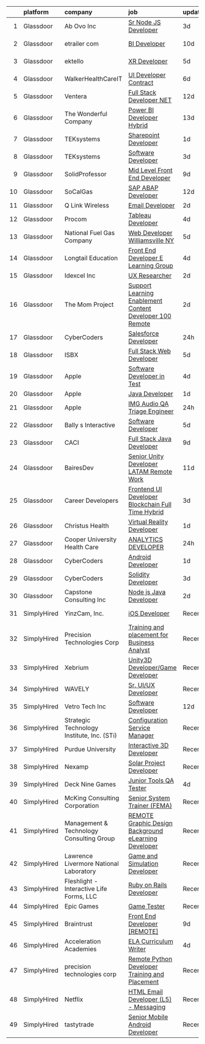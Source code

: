 

|    | platform    | company                                    | job                                                                                                                                                                                                                                                                                                                                                                                                                                                                                                                                                                                                                                                                                                                                                                                                                                                                                                                                                                                                                                                                                                                                                                                                                                                                                                                                                                                                                                    | update_time   | location                   |
|---:|:------------|:-------------------------------------------|:---------------------------------------------------------------------------------------------------------------------------------------------------------------------------------------------------------------------------------------------------------------------------------------------------------------------------------------------------------------------------------------------------------------------------------------------------------------------------------------------------------------------------------------------------------------------------------------------------------------------------------------------------------------------------------------------------------------------------------------------------------------------------------------------------------------------------------------------------------------------------------------------------------------------------------------------------------------------------------------------------------------------------------------------------------------------------------------------------------------------------------------------------------------------------------------------------------------------------------------------------------------------------------------------------------------------------------------------------------------------------------------------------------------------------------------|:--------------|:---------------------------|
|  1 | Glassdoor   | Ab Ovo  Inc                                | [Sr  Node JS Developer](https://www.glassdoor.com/partner/jobListing.htm?pos=103&ao=1110586&s=58&guid=000001839cab260c9acfc70e2561f589&src=GD_JOB_AD&t=SR&vt=w&ea=1&cs=1_d27f36a8&cb=1664780806042&jobListingId=1008171598517&cpc=20E46BB5786CE82A&jrtk=3-0-1geeam9hfj4gu801-1geeam9hvi6jt800-31cce65e2b47c1a4--6NYlbfkN0BkfxsEMKBj2R_BE0AMrBVfDvNZIwb4gEsW6xbZriOKfCaggaEI7S36N1_nn_lFLrgO_6tWeYfQfC4BZkPyZ3ocTPcKNMfQmGdxnqihe8Th4wWwgFSpzGSlL3NLIa-VCuR79I4VmqKzKseJCiO-2m2JmW4I4RS5TAqqbkd379b96Cdpa0nZsaIo9yXlMYqaeqTkGkYNEOhWKN0KMR0rPCPlY0JwZsb2gcPENRRK9EEb7RGJXZiOCG7ylCgW4tZXIFOnPoTY9SXK38iA4RflB0HfEwRZeZz3kLOJiHi1M4a4nQXaiUMbIY9O3H9Pn5jjLMLMMUbO2B91mp4NXKD1lCvDW7DSQ_KySTFsMSOC9horKhw5Tpswq7FRyQWgoZzr3K3eaMCwGJqBVryXxxlKNt7u5ZntW42btCQYqTZiCSQ6ymuQtzoSMiNvrZ7F890XiEoLtVjXBwyqGGkAAhE0clBaHcwUPnBiiU_6y4LiEpVt0VW6hgOoin6yad0it81W1Jb3ZLR85r6HOg%3D%3D)                                                                                                                                                                                                                                                                                                                                                                                                                                                                                                                                                           | 3d            | Remote                     |
|  2 | Glassdoor   | etrailer com                               | [BI Developer](https://www.glassdoor.com/partner/jobListing.htm?pos=107&ao=1110586&s=58&guid=000001839cab260c9acfc70e2561f589&src=GD_JOB_AD&t=SR&vt=w&ea=1&cs=1_6bf52db2&cb=1664780806042&jobListingId=1008156574272&cpc=C19BE7EA145E205E&jrtk=3-0-1geeam9hfj4gu801-1geeam9hvi6jt800-b0e3e53110c0a34f--6NYlbfkN0CtQAOSgC9BQVmFSNQhyhwboTtIj9ZB-zg1SNqkXATsWaWQzyTMvvzDV_El2nHh0JwFtkVU721WjYbC3LCLXq5huZ_mVuKbbET6LwsTFetjj8GoNshxc1Z8Xfb1NLP9hLE7uUYlivm1OpDsVnWl0amC8f9E2dW0W8zWxtBfJNpLzzQZQzegO6EuHZSrx2oWtfVUTp059GV4BIWilU3ByXSDuz5u9qfAl0ac45aZUau5S1nPpq0EqCGey0JWXuTplHYkDbGbMLWJiIrbjticR473lWua4X-PFE-tlm3pUGSqPr3cbukdRdMzMXxp9ByENde0S6Ib5lx4Lzu37W4xEJmEcV5ylzQzbJtHV3C4mei-JZcQ6NAVGYtnrhpNoDYS3zcSEpmNb5cObn2lTKxioI39UIJ9y4YuU_sgLcXmX9K0RLkn3LirdtGozkELVO2gCfnykMffVFb_xv0gJ0DxlOsiwPtdpQ3aN3cNdnLLD6jkE_ASqhv3xNXd06vTRmi7sRk%3D)                                                                                                                                                                                                                                                                                                                                                                                                                                                                                                                                                                                  | 10d           | Wentzville, MO             |
|  3 | Glassdoor   | ektello                                    | [XR Developer](https://www.glassdoor.com/partner/jobListing.htm?pos=122&ao=1110586&s=58&guid=000001839cab260c9acfc70e2561f589&src=GD_JOB_AD&t=SR&vt=w&ea=1&cs=1_37452bb8&cb=1664780806045&jobListingId=1008165877095&cpc=F583A5AE0DDDFE3A&jrtk=3-0-1geeam9hfj4gu801-1geeam9hvi6jt800-9252e1383beff854--6NYlbfkN0CLjQmfy67UqlWxJvyH5uxFrQGBFL1cdeZdgq-fUlKTlikjnfIyJ3g14UIocJ4LupEUSH_i4Km79u8aPns5QGudzPpZihbyWjHT3MlPDQZx-NZRJ-kKyR8XI7O7980XhdMgDOg9XJsbhTU-TeVE4XKYiyHUODj3BRcNUGsJGACEaIaVv3AGx_D4LVO6oyW-jC-noUM5ZP9Bk77J2u-Prxu2YKDDuYHdVMLfB61odYYdIqd3k0hdTcycg9WXmn5v396wXMeqiLlUXuRkB5quYHjRE0zBwPwnRh4jtJQ-sz0zTpLvf1Na8gSYzbAE4Qv-Q5JYS4YPQ2YIcyRuvZTZ2PKXplvWE4S3NPcWy3V28ixewncynRBV-5d7nXw4ldZuLZxe-l0xJJ5vfmI9UrLmAnu0-CqXLp86f-qw_Bro_E_t1-lWao-4LLEgPuaIZAO6QPb2A-QVWjvOat5F6JXxuyOE0rSFsGfaKaaOEXAUzSrnrTXYoiCx9wM1B80UR3XZtkdiRyWzJf_feOpXN6gTEjicScYgXEFgcc9sNh5XeW6pjwNd13RhIQO-c75jd7UCZOvDi1606JgZsM3OR3uH0wmvXhe5kFSrHPn5rTxL2DQzkyboEKN_adRcg4pFF2sqVd2OLPyWgJv6YqQNRvkNF6Bw)                                                                                                                                                                                                                                                                                                                                                                                                                                | 5d            | New York, NY               |
|  4 | Glassdoor   | WalkerHealthCareIT                         | [UI Developer   Contract](https://www.glassdoor.com/partner/jobListing.htm?pos=130&ao=1110586&s=58&guid=000001839cab260c9acfc70e2561f589&src=GD_JOB_AD&t=SR&vt=w&ea=1&cs=1_178e1395&cb=1664780806045&jobListingId=1008162877969&cpc=AC285F3A3ECA6BB0&jrtk=3-0-1geeam9hfj4gu801-1geeam9hvi6jt800-129293d87b107650--6NYlbfkN0DgXLuV-S6C0NooCHYZz1szndftZ5R6dKT14daUa0u_TVe6TbsGx00NuAOoMhMYx9YrWsXqFXuEnDb1frBn4-ecu0sifT07VhATfrkmFWQH__MPEIvMOytrcXaGBtt1zOAS82pJ82r-0LDr9-rpDibfymHYKe0UtKrsSzIITHSaX-XnD3PAdvuFVN91NGAW4LGy7hlHC1-XSejWaVtFyIzqhblI-k_HEB9ETjtgLpvKTyND3AEs0vHV0DF4ze4FyfRTfI120svdm0IRSswC3hG-zWKx2qkCc2dooCKFyOFAsZWs7LPW9M_tlW6DXt68y_qyPm9tpkdhKFutJpbQrf_5vi8wnkpX37DV2m5Mv5OyNQo_qcN2Qumvs1TWSjeWY1q8o7GiI9OHrSs4Wi0OFeHJ7zmL7ZdENTYw61k7_HgmOyt0Rm2m1pDiRIuPLioYyHmrxpfX6Rsxww7b_f_LsMnud1B2qSzK35ZDERraqDWdzPsY5OBZCIyKbUi102z7INYo46CAfZAt85DeQNbwtq2m4pM9lXM6gdVFGv-R6ev-wWkjJDm81l9A)                                                                                                                                                                                                                                                                                                                                                                                                                                                                                                                     | 6d            | Chattanooga, TN            |
|  5 | Glassdoor   | Ventera                                    | [Full Stack Developer    NET](https://www.glassdoor.com/partner/jobListing.htm?pos=114&ao=1110586&s=58&guid=000001839cab260c9acfc70e2561f589&src=GD_JOB_AD&t=SR&vt=w&ea=1&cs=1_e32aa128&cb=1664780806044&jobListingId=1008150834960&cpc=723ADC3DFE402989&jrtk=3-0-1geeam9hfj4gu801-1geeam9hvi6jt800-804f295cd2a1bbb5--6NYlbfkN0AS3oPsAAmCngCu4U51_2RxXyfS7TdWOFtWPOafNW52I-BHaFGjpaHg1iGt24BkrNYBQIbmM6d0KHo1WYXA7xM8lNA-yRg9gzjrAa6t_oixspFfVy6Mp7ynqJXoK35SQp6tXUISaBmXQMGQNQwgSZpTCOh9DR7_QD9dPXHCQWVod6BZOOOSEHuJ262jcVuTNaQg-gpJWFLwLXHzjgwZ0sqy32Hh1W14I0H34RMSw4vewn3D61PU-Zok0eTUX_NDOdJtUIdYpsuOSEPF38r5WbQRbdxeylzREUymVVk2ju_3XQSIBN85SCQE4hGxmJMg0EiMp-495J3UddNw6e__6lor7Oeqtjm_WNiAIH4V-_HlIlleWgoQmrp4AHDvk8CLTbthRUal1PMScj00o1t9ymyTzivwcCk2EcRtkbXJ4SV_wFs-3JyOt0IFB64Z_W_KNk5YLUJjMNx-0bAKI8Z_-rjncKO9sw9dVja3U6Oz9sSl_uzkrQ7kabC15_1__aL8_WCN-Cw2i6wRLQ%3D%3D)                                                                                                                                                                                                                                                                                                                                                                                                                                                                                                                                                     | 12d           | Remote                     |
|  6 | Glassdoor   | The Wonderful Company                      | [Power BI Developer  Hybrid ](https://www.glassdoor.com/partner/jobListing.htm?pos=104&ao=1110586&s=58&guid=000001839cab260c9acfc70e2561f589&src=GD_JOB_AD&t=SR&vt=w&ea=1&cs=1_78797368&cb=1664780806042&jobListingId=1008150029302&cpc=A1F772DE77098288&jrtk=3-0-1geeam9hfj4gu801-1geeam9hvi6jt800-87b008a42f7c0187--6NYlbfkN0DTg6mOfkBN05F_9Tm_8gb8rDNP-rcmqrBtXBO3tnbSVl5tKey5DSuF0d4TuD9n6X5RRbya6ZkHgt-tlLfVFuiwTLww2oEHtOvf7O_QJpy0F797evsuGuQTbN7FzbdOvf2DsyDudG49CaV_ubnxr4GMnmCiebyCSvuA3SN-Kbf4sMAMtOLNaYGc6_JwZPVOUc3_5hkjAIje7qNDkfawXu_rEKKaMsclw5m8_YqYK2jO9AeDgA_MJVuxMBtihqj0ccCGOB9gyp9fHERjn9q58eTpw2IHF1FN2d_Vs8j8R4gr3ZraEWgx_oUZ2EOCwooAEj47xavbBEGYtfuPeukT2M9iyNjBH3W2mEr9j3y2lfDIaMwHJ6g8oIc0xMjBOWMhG_TMcLeC2NvH3pBW6CCBVVtLyzO2ck-i57RtOL6Zqj2Il2Yf_0EmBDhXxRxCFBsCZ3I2M3D9nv4qP-H19CiRzsOTlhYHIUDKgjxnepECoM5gd1PHp0OWgBMFR8zMK4fEPZZl9dDKGuWo5n2I7eEeKIxx14M6dLrdo6FkOpviRbejJQwYO2KeoCB4fh93ylCGCLDHuklbrlTh4zop87A3jjt57mdHTC9GBhfx_oKRTjRYdX3lFEWARUev)                                                                                                                                                                                                                                                                                                                                                                                                                                                 | 13d           | Los Angeles, CA            |
|  7 | Glassdoor   | TEKsystems                                 | [Sharepoint Developer](https://www.glassdoor.com/partner/jobListing.htm?pos=127&ao=1110586&s=58&guid=000001839cab260c9acfc70e2561f589&src=GD_JOB_AD&t=SR&vt=w&cs=1_1658757f&cb=1664780806045&jobListingId=1008176510381&cpc=C4A69CCDBB3B9599&jrtk=3-0-1geeam9hfj4gu801-1geeam9hvi6jt800-d607bd6e9de08133--6NYlbfkN0AuKz8EBO1xHDEL7V2YF9xF3dC_I9B9i-Zw2Jh8clPMK3KTieKealHQMRxLfyLBLKKXr0Yh3t84Vg8PQb_8wlpobRFi5jD6890K2mfSkvAXI2MdAzrCWuX6kUPc00R7EirBuFS98ER1nQvuaPDsGoG8HTBiv3GU8WhVooxtTCsrueKDJOOMbCD-SjS-TBq8d_VZ6nzz9dNUgfTL9TGIYkAwOrgM9iQq-2LJkZNEVCozuyYICLmcj_jxpxV7RhOOo8wDk77WBGpwEMmPraUmbWTgwy9VTMua7lx0pR878WNFM9su4WVWBDiNnebFWMQUl93TQr2eetyf2Kid3laEM6wDOcDFETK_AiQA0FEx_QbYZBGPRFZRUaxQX3shu4WXBGwzOhnPJteVToKPiSm8By3glika7hy57Q3Fx2vqaRuufm_uZqRpXVeUf_haPDSgzUqBm5KpKl0iqXoK1X4ukN_kgWN7XLNRf1OH1aR4KPzT1-ii0fM6uiEZbsuRXLdyr_C5MRsiVLUxizjXTpcFKCFtnPbirTJ1qODwdLFY8jbQrL7lYwrNrm1J6jjiFM6gJatQsIgVs6CALmTWC4PePTXQCZGRb6XSaLdYCgrQV0RjX_M0Pwhe3Vk5k9r4f8LrzMXSCOx3jniGm52OY0MWIgadgMK8q2Rk6fP1gP_evUTFR4GnrYPkSt3urFGwWjVrmsUcTbTGiOdA_9nc2Mf_TzJ4er3K0LRnw89Y5wGidGmrXi5QO6ZNO0ToQjXGo2ooZoi6lSrqpuusEk_N0yMcpNvGJ2nfQ_LAW3LeOg5LjquWa4SVs5sYnBx9sRzePX1jg1WaKBEUYA-8xnhBdip5Czqitpbz7Dedqlc2-3hszt1810YC8hDgz_FXAzbY8KXitH-Y6RgMG5BJa715zEO_P3EbKYZviFNcJUrY-fC6TVThEg%3D%3D)                                                                                                                                 | 1d            | Huntsville, AL             |
|  8 | Glassdoor   | TEKsystems                                 | [Software Developer](https://www.glassdoor.com/partner/jobListing.htm?pos=123&ao=1110586&s=58&guid=000001839cab260c9acfc70e2561f589&src=GD_JOB_AD&t=SR&vt=w&cs=1_93374fb1&cb=1664780806044&jobListingId=1008172766067&cpc=0FE1F5EA2BC84A01&jrtk=3-0-1geeam9hfj4gu801-1geeam9hvi6jt800-94bec4eecb781c99--6NYlbfkN0AuKz8EBO1xHDEL7V2YF9xF3dC_I9B9i-Zw2Jh8clPMK3KTieKealHQySFBD4L6FvMt4hGeVJ7Y68dsSN8ekorvsLH_4e3a9KS1QN002yOg60Z8lw7zudojXeUpYcQD7ZROCldXJ-e7SQIYYuRS-O9Zq9yYCHdxUCe9HHzA_trZGa7Qnn6mg1myjq0K9dh0W8ix1whI2FgEb9-zm_z4jRsq7aX9AKCnQlY-XA8BTukRp6rRTJluVpHOfjUFpgSx-lbeAirQLEHrOJIzCP_Ccg6Du8PXyZcEDKBiKJuCSTyHXpA-V6YzMqha00eGaU1lTbtiVXdPO5V_vg3JjmnHRQyUL7MvdslmmD7Wjq6nhjTe3_j3eeTVbh_yepA11o1pS7iYo7UOJ9ItZG4QVBubom16gDgT1mxgrrOuvH325zdTsFYBQ9Sc6f_tEiqzRK5lAFrrqTS3tlVGafeJDqmwUIy5lNNXqJLWDwC9VdO8iEQOkl-tWlowaPdTO0KiAFuUbUmmiBQzATld9_mb5o2PRsTN09M5IKlePYEyGye_5UcP1iZK8eX0u7qmzKBZIXRrOiItcXyPG96SbAueJEAigErsKc5ZPiwS0PCu76UBMkrvCl05R027VYHdSkWfM1tCpjsNL340PonmF3DD37W4EdGAOEaD5EBrY4-3c1Kstk0mkIWlrpCVYspicvr1P_1qulFD3P5CyN9EXi-bprJ70HD06DBWOc7Gm4gwIFC0a-plw3LTHoEY-scdLHPwTacsj8VRtA9e1F0zWrO8Unf9_JfC9OZVbW-igWVVfmVG2HgdX5Ms7OtwFvDHvqy17kQPeKrpkBUaTrx_fmUEhxC9aJdCQmiaOesPz77lNjxAWkFmMCYfg0VgY8jiDl5oPwj41cZNnbk8il7lpxc5b_BRUdeTspQrBgNWoMo9hq8a8AptG6YlzNKTp6UI)                                                                                                                               | 3d            | Seattle, WA                |
|  9 | Glassdoor   | SolidProfessor                             | [Mid Level Front End Developer](https://www.glassdoor.com/partner/jobListing.htm?pos=108&ao=1110586&s=58&guid=000001839cab260c9acfc70e2561f589&src=GD_JOB_AD&t=SR&vt=w&cs=1_c1e4870a&cb=1664780806042&jobListingId=1008158599222&cpc=334ABAF5D42DC775&jrtk=3-0-1geeam9hfj4gu801-1geeam9hvi6jt800-fd391b1c6a48007b--6NYlbfkN0A89DqYVJlt2nPzsQujMzTQOv0byM_oFSLru96Xp_Pv4055GiWc8mWwtJjAryAq5Ow6dJwwhw06avItVSm5OFrJVvVuffFvSk1IjNmylnt-EzC2_sKXElFfKjiEfa3-XfN9nNU1HHqbSlALyq-hKTXj79EQ1ttCOQnwz5lo3Z-8lB91E1pUCU95iFnPcr_bIVUtOti_i5PgVnVw3EOrstNk6YlTTyLctVvhOB9Yl7Z2SuMErVkljXtmZdn-Ay-m6TIZMjy722NCLfOjN31eUxXtKq9HbS9EE7f1I4v31UU8u22O6ppnqHxpZk3QTmx8P0bn_Kv6K7XBAhRrAjjoBzgo0kvOI1-eANfX9mzGuq9p_0jzpHxRTixCKAS0-20aJbA0h-ToCOrHaIHNVgVuCne6iE150h09J_vGGX3-BV6vx_Sqsme1kLvbSzptcImGR9FLrkc0cmsJM6-HgMTdao7sFNp-gMaTj9Xj4H4wFNcG8BICfvt2l76c6-6x4TVumCLWfF0fGhEGJ0xO5FwXwm4-ZZEs7140u3E7d1eA13sZQUd8G_lnlyBvM7xNrQD7-szlFflDd4XxWI0oSY6Fk4C1nWTh8CiUg4tBPwU9qiYCnXanzDQ9-Q_i30Xw2s5qT8hhGYuCXsKM3jgPoq473sbzS8L4IlAjyku8DXGD5JOIeqBUHAFvOejJZ4w4VCqyQotWCaSfCUBm6igbasvobRRpquLkpYorEx2G5ER3bTg9tw%3D%3D)                                                                                                                                                                                                                                                                                                                        | 9d            | San Diego, CA              |
| 10 | Glassdoor   | SoCalGas                                   | [SAP ABAP Developer](https://www.glassdoor.com/partner/jobListing.htm?pos=106&ao=1110586&s=58&guid=000001839cab260c9acfc70e2561f589&src=GD_JOB_AD&t=SR&vt=w&cs=1_86db5afd&cb=1664780806042&jobListingId=1008151978516&cpc=155EB9D5185558AF&jrtk=3-0-1geeam9hfj4gu801-1geeam9hvi6jt800-c3b4847916068359--6NYlbfkN0AkrHGt-KH9NLJWrZDpHMbMxGLC98GtWQdb1-pOhsz1tP8PqLGUrTNneVaje-NIqL8VkAmWZTjggT1AAH7qzGVmIz9DXrm02fel6kKZLgqW8Owixklp1PoxlLy888lz-D8VrB3csjDwomH1-rphxcyaqGiXFRPlFwJ_F56iIhMBZa0knsAQJGMmXAdndQVpI1ZRKMH1NshZAwP5o0f8cIFkiNty8Az8dxZJevRwpVkwEfMvvYnlTcrRMZVQD9pyiLSvhDw69_4fKh7XCrWC8oT9xSNtrsr-CcjKq74yPV7hA-Nm2o0s5MWmEE-QPLr3jUX-yo_CxEKHUbmp--iq1_8eVx26mABcS94c4HzOzb9eK-6-jEyKQ8_XRJ7e7tguW3Ti8ozNPj6jSyXiVQ-cYHbIKehEO3h0STmk9A4ONp5iqou-RvGGMKEr6_mQLz_-FDbNYL78lktU_AYDNaqxrMHGO-ysUWV6elwwkUCDv9KanXaFcUymho3dRyrizyc9qQvAnrHB11Bv2LOzmdzdjInZl9bfnf8RCEHQ8NvnmoRjdZmR8KiqLlxJzQtI7vQBVN9Q7kcPAlrwfQRtl1vyS8Fm)                                                                                                                                                                                                                                                                                                                                                                                                                                                                                               | 12d           | Anaheim, CA                |
| 11 | Glassdoor   | Q Link Wireless                            | [Email Developer](https://www.glassdoor.com/partner/jobListing.htm?pos=102&ao=1110586&s=58&guid=000001839cab260c9acfc70e2561f589&src=GD_JOB_AD&t=SR&vt=w&ea=1&cs=1_8fe69b56&cb=1664780806041&jobListingId=1008174945371&cpc=83630893E902B957&jrtk=3-0-1geeam9hfj4gu801-1geeam9hvi6jt800-fc4e2b2a69d63685--6NYlbfkN0C1n-7uwLBmXreK9Hz04i1NaXR3ByHk8AHoFYtQOHcucrNm1Gc1gaw0VIOB8ZeBV6kPv-uAsBnWRhGWUoVti0UYBx3nUUKY4yV4xGI2uZ1UXHK4wAwDI7xLwm-9pLx8rlXgnrE3kU2T7ykZFw3aLtan0buZV6YfFUXeRtw62VYRHJ47TptdOmZLnah00MU3YyXfLZa-fjddCqHs9yz5OKK43kUPIRQFXZ2rtrDOg94k3COcqlnySjaELxD_CnBTk-tk1NnoWZRFCcHAJK-8vmHG9W9k24tRUq1a148Gq9ARq1YQQrVAOdmRfMDdunwxoj6uK9ySuq7VblmSzoWx8q_ZSpgaa1I4ny8KqLfsWYZHqtf2KDQytuofRAGPqqdpnMcPtiSXuDDqmY9vk9zu8fBXdtkXzk5jFm8JaeH93oK7Rx1-3r1gXtkqwzv0aozG8_PdSMrEjyY6tAv3Kj88R5t6M1TtwNpsdDtghEQV4OxcddnV_LDK-Fg_RvN7tkn2qg3-yd-plXwPNw%3D%3D)                                                                                                                                                                                                                                                                                                                                                                                                                                                                                                                                                                 | 2d            | Dania, FL                  |
| 12 | Glassdoor   | Procom                                     | [Tableau Developer](https://www.glassdoor.com/partner/jobListing.htm?pos=129&ao=1110586&s=58&guid=000001839cab260c9acfc70e2561f589&src=GD_JOB_AD&t=SR&vt=w&ea=1&cs=1_0a4727d7&cb=1664780806045&jobListingId=1008168652509&cpc=AC285F3A3ECA6BB0&jrtk=3-0-1geeam9hfj4gu801-1geeam9hvi6jt800-c21c4ae43d39bda5--6NYlbfkN0BreR47D9bMWJ28XlwS8rs2_GIFY3-vSdy_Xwl-swcV-mu1ZFQXgVSpWtMe3rAMydT2daRukFS3-vAExUM6HIbLPCyP1WN3WQlRTZ5AKopXUIPHthjZ5UZb82V7226kClmLTyb_pif6a29173i14U8i4bSTqbTAjkhOj2Oek8BgyJ8PhZk5NVKRoel9dXxn6xXhTBCwiW2YISjJ6FuqN7Z7Vo7Ji1CCL-caN1F3AWu_u1nwEvwQuOHePX7b3CMJv7cDBz8yX-fTqTveqQ8xZTM7QE-RVP427TX4gOg8U5_OUpoHd6EvYKj6MdsGjNwqA1A4WaVjkQZlyLkntYofSn4fRgU_ahCw3ID6By_WP3c2WaVDGDRCz_1-V8QFzygpRbQXuoR0_OlyIaKfQZcjtlhsim0Ec2WdHMj0OzbwqhMd--aTjGT5qc-iTIibiG9YBSQU5KBjjxjTyJbZnO2NZQ172Fl_dd6QfkaAnttwGt65Bcct7D1zn2ZDUaqwmJXOtJA9VthGsMmDRPBEnffY0Q-quoDxmquUMf84Es4YjzGxVIsR10aDwGeUrc9G-QGJjtJgg0-erWCiUVPCdDCE1LGc)                                                                                                                                                                                                                                                                                                                                                                                                                                                                                           | 4d            | Irving, TX                 |
| 13 | Glassdoor   | National Fuel Gas Company                  | [Web Developer   Williamsville  NY](https://www.glassdoor.com/partner/jobListing.htm?pos=111&ao=1110586&s=58&guid=000001839cab260c9acfc70e2561f589&src=GD_JOB_AD&t=SR&vt=w&ea=1&cs=1_1dfdd7fc&cb=1664780806043&jobListingId=1008165164037&cpc=451933188B21919D&jrtk=3-0-1geeam9hfj4gu801-1geeam9hvi6jt800-c24206c7705085ee--6NYlbfkN0AJ3uw67UkkMQvqWNvkJhcEcAy_HNdiiZQ7237fvqtBzfbnfQkmIk0nPZJhLR1v_opDC409PXAiE3jOMHFAsh0LIAzym4oHKgeiuRgzJurQW6NAmGUI2KORcfthIXOGnTvEXOtgtnJ0eDr65uyLwwF0us6Wuv87QO_pViOOc_4BitQh5hZDtYmqbp5u6p8VHvsz2V6tm3renYyb3p4CZBg5t3deSdgbwMDe-oWtqL94hKgQgMfmMxxPujQxtXnhbiGlkJzI2YOlY-8m62Hi2eHFSfQKB9o4CxL3LB0kvTztk_G9k7PpHa9tp2a62wJWQNbe69pJMCtWDf9zpFfn1XRLpCZ_foyHwU7qxf40sRto9ohu75AuiL_u281Tfqet3gLcDHfQ63OEDDipDGrTa7jKyQKN07VwjtHYzvstCArMu-ugXXfmKGJLe1sErgNdvmd4l4cgafv9m0wM3jEwYa74hlssCcwRd81yy0zqyCZ3Z8eARD-Xp-OfsOq_FTHYZUK4VsnmodtrSnqux60WP0_v)                                                                                                                                                                                                                                                                                                                                                                                                                                                                                                                                           | 5d            | Williamsville, NY          |
| 14 | Glassdoor   | Longtail Education                         | [Front End Developer   E Learning Group](https://www.glassdoor.com/partner/jobListing.htm?pos=109&ao=1110586&s=58&guid=000001839cab260c9acfc70e2561f589&src=GD_JOB_AD&t=SR&vt=w&ea=1&cs=1_cfad628f&cb=1664780806043&jobListingId=1008168321953&cpc=D69957E0862862E0&jrtk=3-0-1geeam9hfj4gu801-1geeam9hvi6jt800-bdb20ecd0b60a66b--6NYlbfkN0Dx3r3E47sSe5bB3PIy1uzBZvlB7xy2NhfhZMlxQTsxrAQD8T1sSXSYXZY9Btm9TVlfjgqWk-VF7OlER9z8Xw7ovehUWzbDORaHdAndJXefRhY_mULowxl-0buLVfBMIKdJMtGMcH3jI95blDUAcyn-wUMZyQjRoimyszJMlRhsoe2B3D2R3ok6WI9qmiRMjGh4SE2iT9YgyThQfc9SAoLP4eCsHZTGXkn0TpcTuaWjTMAYyJgkmOsggeCi9h3c2Nk6yjyrZZK2fpmXwLlJttqaCNEzF62_4jR7gDJP3vjdBlVtgivO-ByrNEvGbB5DeWKeQgJSEiuHTgYTMZG8wfUxWvGP2m1VQFVC2Ku9b20LCImQX4UI9prS4qIzP-PSLrEJSBXLrDV_YNMiPIlkIdweLOm7EPfj2DbkwA2y9H7RPSpH0cJEmWqSIZdXlrAlwWilJHgSh81-lfUmKvQo8vHaQdtUrMAMOojNw5rciJ6VdtOumx8MDmR-oLusW02LTG08Ah3lIGP12sHI6uR-XmJ_AsLJXm6Gsxg%3D)                                                                                                                                                                                                                                                                                                                                                                                                                                                                                                                        | 4d            | New York, NY               |
| 15 | Glassdoor   | Idexcel Inc                                | [UX Researcher](https://www.glassdoor.com/partner/jobListing.htm?pos=119&ao=1110586&s=58&guid=000001839cab260c9acfc70e2561f589&src=GD_JOB_AD&t=SR&vt=w&ea=1&cs=1_0b127268&cb=1664780806044&jobListingId=1008174807494&cpc=FAE5E775D180B2FB&jrtk=3-0-1geeam9hfj4gu801-1geeam9hvi6jt800-4a2a60d3c22e54e3--6NYlbfkN0C1beLorMS4DQK4J0s-0TTua8BpogpsbcD3j7I0XAPy2M3V88sGuDsTOZhcLLvcT6-HeGqz8Q8Vxxs8n3JW39ZKvnFJJ7CAtSdlGGu9Kp-EcB1CoMYfLHFbxTB6YlW2iQSdcC_G4DeqL7lAiytmzmvlPe_XALXQC8K3zWOA4qXrJOWdM8bff3asAy0ri4ALv3KjnPPUB_T6qmHytLr_VR7Dp_J5oie3ptZPzTeFoF5_wzlearinGlaQ5dHVlKMchv_zhba-orOEg9B9ltLRnx3WqnI_YKQ9yBxDC6aIY6JLAVvufG1tCpw5b_-uYbv92OFsTHOAKE8gFdD7qjSLIiPlQAAwx4EySTcOPxvd-KdmLCAM9sim38gJOAzyqxBP7rQc7tC6wnWANmH-uMN0_gnirfnfEpGMjX0i7PCHALWUmHu1PptSX-3cbAme59Z4qIZFvjVslBMXb-8doXYULkYUcZq3PMtEPR5GFgtYnqhkNx6FxKJHzW_OSNcFO6x6PdNDTseoTKwRobjhKucM4268VeWOhTdE_gzJoXk54ydHpGw95nixFgIce0DOtlCOrQQ_FELlJYV61SbnQntCSIhPA1Z8J7Q5WwyV7COEO1CNi2A8hJ117ankHSWXIF5046CFn-K4ZnAJANJx7mLo9TMgB8rHwG9cbWPrszh9qZK0tFuv-9817ta1DvoiLYSf2LUWhj2hgKKWU8lwZirNH-VeEHZ6POkboNtscBr_KIE-VMhRyUWzgFGI)                                                                                                                                                                                                                                                                                                                               | 2d            | Remote                     |
| 16 | Glassdoor   | The Mom Project                            | [Support Learning   Enablement Content Developer  100  Remote ](https://www.glassdoor.com/partner/jobListing.htm?pos=120&ao=1110586&s=58&guid=000001839cab260c9acfc70e2561f589&src=GD_JOB_AD&t=SR&vt=w&cs=1_c42ccb6c&cb=1664780806044&jobListingId=1008174906404&cpc=F583A5AE0DDDFE3A&jrtk=3-0-1geeam9hfj4gu801-1geeam9hvi6jt800-c827e5b4943f2d89--6NYlbfkN0BDp_epf89aHDQhKpPegNJQ_ldQpEFZQsM9OcONMGxWx6pU56EKHF58QjVdAUvn2gUh2hLNM1TjGHPZi8XCkEinhiMy8VRxud5W-f4lh9aKruuGxagZQZ-gPFBQ2vdZ80QwGTkHPNUIP7HVBcVi_i8Zv3BfbzSgZ-BweyCZbX2ZTyLVwcFbkov6zI_w0iaHhIG1ZxmU7u6HdgVSqdKyavftGIx7fadVb9UHQ29-tT0fn357nS_FeHD1Io-T7YROSRUNC_zpgHNzy_Xs3zxMqc7BjWWNTqGthCDovx8ncsgFiMlZgQchwqxEoGQL2QNree8J7v5Oudlv8mbysmBRhbyBF8h6Gr4pgFEF8xvEeqnrFYHj7IQN0BbRYdNolTOflqt9KqmLhIbr6f_Ve0rLn2uIkIkZhhKTlQdgeI_wg3DaXu00HmgWEOUGEvUZUwj09q5A15gXOBmYrOeu3GyxRScjKQ8fwdBj1Owdy_M_nGCDVoYUFSRRsKZwrTtUpb0Xcm18VHLfV6HmCycH3Tv78x1jAUSxVuyPmAFX-eV-uOu-6mU2JOzeenyhfSBYCYVFqMUpsaQdGj4rQg%3D%3D)                                                                                                                                                                                                                                                                                                                                                                                                                                                        | 2d            | Remote                     |
| 17 | Glassdoor   | CyberCoders                                | [Salesforce Developer](https://www.glassdoor.com/partner/jobListing.htm?pos=124&ao=1110586&s=58&guid=000001839cab260c9acfc70e2561f589&src=GD_JOB_AD&t=SR&vt=w&ea=1&cs=1_b07da898&cb=1664780806045&jobListingId=1008177955259&cpc=451933188B21919D&jrtk=3-0-1geeam9hfj4gu801-1geeam9hvi6jt800-8fc72aa19bdda74f--6NYlbfkN0CpFJQzrgRR8WqXWK1qKKEqALWJw739KlKqr2H-MSI4eoBlI4EFrmor2FYZMP3muM3GjOyXZaeiwL7S-ILqmuA5XzuWkv7S1nYaGS09Gx3a73T3hFz2ydOH15J8q2S0jAd22qGufQngTG9gQ8eH8W4eVTp-_hLRHpgzxOgAV4nQ1BqliFUCP0mgam8adZqA8o6l8UCRyFNeZOGoiXErIk2lzot0EdnkjAp3nXEq2fb8sorTrUbaQ3XAsQKJV7vUuyrCJfL39lBNWfqJyXkQkEZdo_YmgqVfTGqvUmfx_Hd2K9BoPdrMmCKnK8flp4o91zln4J6sbjQx9l8oWJMoqGh6gaIhjgFT2oH9iuFFaLOmWTlD89l5Cipo5KOl2BQhUwZX-DdTR25gYRyACayBMQaslVFh98ZoE-ppUjUKI5rzrC681zP7h17ucJ2ugvNfpq-dVQ1eYQcrq1ThihLfIu2AIXQ8ihmSzGj50KYCCEZoaHvLBR-GBCmhJ32GgO7Js-KmbdB9Gu5zctWtzVRh4CPXOuG6f7UmMXFfGVX_NozALT0_NZ1shqN2lSS3ZtbMgq24WI13W4rO1os0KPWMlm0kFEF0fzlJ1GRxmtPW6ehMMkZEfNOeQl05h2NlwB3xMr95YSr4NE6O5E6nEP3x_Yd-nYVjtNrUiorS0JaxrC-iSupzB4F5xDVq_IVSYZpkUUMcmyJpw9tK3SVFFkCq70JkuzNqy9BqFMNYKQ7Gcud0cEPyIZHq4PZ6qegijp7iSEMZTGU3V2SRT7dOVE-nVt9HN8BmVaxTeE-0F0qSYDEPj4_FX_HgKXCOg7cNAeBktJJ-X7Xj-IlOm2gNbpbRqgjcb78GU42-6KuCMwwqgMwthQP874Uj7YS2zJHRLLNBt8v8mEX9XesEYgi0yH1lEawoMe70syovq9KMIAETPNhAMmXd7hmQF7nvUuReWtoifXk-J_U3j1KZtHfxdDx_RMYfgvlSEz492FVKr062udT7TUghvi-zuOf5PxiYoAU23JtpBEaQ2VsBodjm6SLkLg1c)                        | 24h           | New York, NY               |
| 18 | Glassdoor   | ISBX                                       | [Full Stack Web Developer](https://www.glassdoor.com/partner/jobListing.htm?pos=115&ao=1110586&s=58&guid=000001839cab260c9acfc70e2561f589&src=GD_JOB_AD&t=SR&vt=w&ea=1&cs=1_a3d35b48&cb=1664780806044&jobListingId=1008165628125&cpc=C891152315FA1AD8&jrtk=3-0-1geeam9hfj4gu801-1geeam9hvi6jt800-892ed86f3f4dd9df--6NYlbfkN0CrWuhzALTmPkxAaOjKKivOWfIyKB9LSkRWjUbAttsOG1m3flYwi3giHj3NXrBu370JzBFW99DZcTlOFVkUPtfmxAQ9QlxGo9dv2AqOim3oOF0aMeasASzBTNOtqOnDSdjRcpGWRH_V8hD0EpN8VAg726azdOUmZAmQrracQWMem3uUtRs-wZ0I919OtG6QRW3Ig4aIu--IMLeqJeThZtXHGXIjBD5GHKOmSrRvKnrSliqro5zLyuWqiEbsV65md_k2NwEZW_2Sdhya4yFpweS8rho9DIyP6J6nl1B6ccFzk02XUT0Yt-4Jb0FGnACaDVJIoqaN1tpVxGOiOZal4Obt5WJKId4vWEHES4tMfmQ51nblGEeC0nPuS1SoQYPe7Flh1JSSSHoqrnJWZmD9tyja44qUPEESW_qTHClU_DiZfDmtiKdvUgxZCe6ZzAWdrqs1daDU5tr41F79e_SuWuXjGICciNjTJQDpjKV44MVBrz5uOxzbk9VmiL0Jti2Yn_1F7N5VzmKq_w%3D%3D)                                                                                                                                                                                                                                                                                                                                                                                                                                                                                                                                                        | 5d            | Los Angeles, CA            |
| 19 | Glassdoor   | Apple                                      | [Software Developer in Test](https://www.glassdoor.com/partner/jobListing.htm?pos=110&ao=1110586&s=58&guid=000001839cab260c9acfc70e2561f589&src=GD_JOB_AD&t=SR&vt=w&cs=1_afad3396&cb=1664780806043&jobListingId=1008167611662&cpc=AC285F3A3ECA6BB0&jrtk=3-0-1geeam9hfj4gu801-1geeam9hvi6jt800-958a1a6347df90e8--6NYlbfkN0BvKrLyj5gPmtZO9T8euul8TCxuuKNOtzRJOomxnwSEodTz2Bc-sPZlbtkML8D-m4rGWus8ii_HvPhOCQhf0d2gkvPclVYs3hlEy2DKw3fVok-M3o6ncECEsLRkX44feOGnkddwJsvJPkJK0qCjUD5moKNuSx3rbp3jTbxaE7wFGUzYBdViLPQIKrbw1v8skCpGL1rtM_EXLPw1WP9eBTtFkj2K9Jae3gtUFO-V9ZZwRznn1IJf5y1a2Wwp88DEHLzFYk8PoLskdoK31wVJkKtF0mVwz-Xg2-W8MYfsNgmnGe-7jlhhyCEjaZShkQ5ipqRmh6EmuM2L_9jptT6hdywFXvQzDLIDzDSfnArC4nvrXYRcrJXPM08hFzGka63Zv1wdq_dHz8omBuAg-BZ3jEgfPey4IyoKrnfe2BSale2qTaziLaQLKjjeKbJ3gsul_KeE6XoyyVhhAR_M0LsWoowzf-wsqYnVlkxV4wn-DYHKrKLJfJGoLVfMj4EFLvC_rYKCVqI_oKMnnUVQX_x8lvb2CVymj81MnHOm29tIul5DpDjePEbBICeJeovi6ETSudmLh9rhwRqNXf7tgkaNFOIrgMgrZlsP4i36UKuHZFvlIo7wU3AqNmanr-g5LabO2X1ab6253nkI2TfJrOhAlYivjgWaX3Rym6zVXVpCKWT6tvvpn2quLncEItptsVDRU6O-BOuTT6cElXoM34x-Qyt0-X9zXZlGfhvfOMXFP8iKn_Ym8GsfavwGRKI63yyjHCfSSENzxkG-XR5TjBvR_6YSYvIFnY9dI1_uPkeeXQTJHXh0HmxzSXoVpFULy5vv2oIzoTau55BxaLW3o6y892JWNDp9F7WZGGwNmb27syX3XtO_-DcCPFGn0L5VGgk8P-uGv5xKHq8O3OWje-oqAFVX2niUdJBio4J8HhU4Dr7JNa2avj4UFt2YCeXQiZyCDeNAe14JiwE4O2mUjvTfrbul)                                                                                       | 4d            | Boulder, CO                |
| 20 | Glassdoor   | Apple                                      | [Java Developer](https://www.glassdoor.com/partner/jobListing.htm?pos=117&ao=1110586&s=58&guid=000001839cab260c9acfc70e2561f589&src=GD_JOB_AD&t=SR&vt=w&cs=1_c619d972&cb=1664780806044&jobListingId=1008177574352&cpc=3BA4CE39D5B5DEF5&jrtk=3-0-1geeam9hfj4gu801-1geeam9hvi6jt800-e7fc14e832fce1a7--6NYlbfkN0BvKrLyj5gPmtZO9T8euul8TCxuuKNOtzRJOomxnwSEodTz2Bc-sPZlADHp0xxmf8UXskJnvbm8HpetgI-kYPsQLL_J4ih35Kjupl_USfBUKKMNSReEu3CtGQQt-5Y4GbcL_W5aBia8kdUf7QHa9MKAWRdfoZnhHg7q_hitbcs42c5vM86on4PwYPQc7cgW66Upwc-fN89RGistfYD85DaeUgLDK9Rmo5pLRnytmlOcIxcSCC62N1PcUwxCgIih0N9T-vXoX5_DvmaXmu6fh9hvyPtAwYkHMWSeqJ68t5lIKI-zOv1SV1OI5wVr7uIFpa3Ycmpr63WT8rNYqK95JpMBIusGxMCnvka9sv7ljORGzVYep8oOhJnDkh0NzpQ_8_XiQH7cymANCD9rXm5lZmqSGtxf47tUmvEDi-IxZ3-NS30Qnlo0vkzI0X5P5UzXL696EOa5lvQP1QY4fzjSpRoAoMp8N4jzDWJD7h3mKrP_meka-vbi3tMtPLr0gzWjRPZRApEVi5Xw3mBdCaYzGdtNDiPHr20mVndHjkboQaGAlZJ3H2Amj1Xlj-PK5AeCFuhoTnjQ9XOK52eX_4SJPqjMsX7bSQTvbA3x4hE9apJX-GwPpj9vTN8T1OIpgyAi8VuyEcfSruVxsscpH0hQqUVaWlkU29uzVTAlLtTc3Goa3K_t4FqIftDNthwT4WccSZh--ri2HKtz6caVc6pMyb_79HXvMRLRbNEO-1GMd02dy4w3B6ZZ5Claxhe8QLfKYzhFWp8BFJXyPpTcq254XdVV3ZNn3HxuS0nIQATTVypGVTe_udXxiIpiNc0mP19-kKHnmfs4lrW4_vc-bjixvnBaAGSKfbDFFzgxwu1nBh0Zd2dGr9XZVvZhEJ4pbEUljYhy9tYVZOU8pMc_UsLow50ID_wmAPIuvVPNsrkixVJgJwFJADDIt8c1SPM621ztI5M%3D)                                                                                                                     | 1d            | Austin, TX                 |
| 21 | Glassdoor   | Apple                                      | [IMG Audio QA Triage Engineer](https://www.glassdoor.com/partner/jobListing.htm?pos=113&ao=1110586&s=58&guid=000001839cab260c9acfc70e2561f589&src=GD_JOB_AD&t=SR&vt=w&cs=1_cc777732&cb=1664780806043&jobListingId=1008179658332&cpc=F41FEAB56D215062&jrtk=3-0-1geeam9hfj4gu801-1geeam9hvi6jt800-641d2a1c0bb16f73--6NYlbfkN0BvKrLyj5gPmtZO9T8euul8TCxuuKNOtzRJOomxnwSEodTz2Bc-sPZlt2Zgji_QUXETUPmhNjkiVSVPk2ccZAqrBDTvsCofqH1QaHIN5Txy5yRyMRnDvrftW9EZitFLP5FrP7zHPKFgABwmdtNFb4dwTOH2BiKuwIxIibFdTTW6rV9oNYlif_cnOm6Yrj_I3ncFmgBhDLkym3dJ2-Ach-Z-ea6hVS-IoMGAhH6C2_x2aUzmjU6C5sgeM4MZRPQDUUukfliWGbe1sjXuj-huSmags_rbmcERRCuYW1xnMmN83maEraGtYMZJPknP3JteqmgNBVBrNJETmNXTO-8n9T2tK77TSPHPBiKKoKnuzah6o0omR75vTbnNM_yEHt43gqbUJ7DRJDqkpM--OWRB-oyebq7iZzUriUNIUo--n3j5gPrYzYpr9Rvb_ZqvzYGo_R8PPJLNjRNHpbgua0HBgb8_coM5zxbi_8HpTt382x1L_zJwUM-o5kqmkeoEY_3yYyoUBT0TuiqqK_JfVU7dekg3zm9P-Z5dfFkISlPV60r2ltt9G6VR8NxjdFiVVejjz5gDFKkgSphu2FXdbkloPOs1t-N4w0Mi0S-eeB60Y_AjAOi9oZK6IUmUvd3RAsTXZr9R6KinCegJOETfkAeIzJdsZmS5D2MRFb3ar7WELeoTAMcSg2NXexX_un8vIY7cBIGP_E8_oBkuefemkUb45H9NyPP4g72eF4VABbxa0em6yuG2YA9_9XupfZH5e4LPu5zcUutNjXcQAQYXtbNNoV-5oOuN30z8dMrmXNUTA19pAqY51xDfp9_MjD_amPEWA0JC_oxLytTuc9HmNMfy76shVDjl-osdFZmJSKwTLOglNWhkvAY54YRcGPjqFQnN4FFH_u0RG1ekoT2zhyqbLu9qe8L3JTpFmbuFLTiMMp1Nmc6dcutFCcGtEzzZJMHbbQ-WNNbWdGztLpoFXmZ5lF9j3-HFvUlZPao%3D)                                                                       | 24h           | Cupertino, CA              |
| 22 | Glassdoor   | Bally s Interactive                        | [Software Developer](https://www.glassdoor.com/partner/jobListing.htm?pos=101&ao=1110586&s=58&guid=000001839cab260c9acfc70e2561f589&src=GD_JOB_AD&t=SR&vt=w&ea=1&cs=1_3d5c4530&cb=1664780806041&jobListingId=1008165761320&cpc=80B915E8E3483F7A&jrtk=3-0-1geeam9hfj4gu801-1geeam9hvi6jt800-b1f8f78b6496854d--6NYlbfkN0A2OlAtPAW-UjGhc5GRfi4KKGuB6LbOdUJtysRdecOfkKMl4ACYSiJjkElRJpJeck1o5MFRXz7Mnje8tKbhngYNSpMUFzFNQney8xv5eq6XuDrpngkdjz73TJBfpIq8OB_4rDitrkxpCbPx6IdmKz9B9KIZRS9LE_um8S1d12Lh_re376eZ8nAzEQrYDq7mdgngchPU9DP2NiiJkeXv6CtMCjOoEKMqCU0I1Ft082gdbNJn819R566zeSaxuDWEk4JNkfUO0hwrzsmtAgLJVf0tfuvmQK4VyEAV17Ei9S9NRRrGQiLS_SjMZn0VRsXQBCLfC0Tw0h6n6RkFWhurEN3x1Arsk0yWp7B5nJ3o5_7lTlDVKI-03L31jW8B8Z6XnZQ5D57JQ1MZu93TzTqEcpqkyaAK4h3dyT-B9qhIzJ62BjSzd40YNLfjOaI15yL9RMHzwA4ZYeeO0_Zae4ZFEEPl)                                                                                                                                                                                                                                                                                                                                                                                                                                                                                                                                                                                                                          | 5d            | Warwick, RI                |
| 23 | Glassdoor   | CACI                                       | [Full Stack Java Developer](https://www.glassdoor.com/partner/jobListing.htm?pos=105&ao=1110586&s=58&guid=000001839cab260c9acfc70e2561f589&src=GD_JOB_AD&t=SR&vt=w&cs=1_9303116c&cb=1664780806041&jobListingId=1008158877584&cpc=8A48E7D5890B96AC&jrtk=3-0-1geeam9hfj4gu801-1geeam9hvi6jt800-83a478c8f033e7a7--6NYlbfkN0DeKde-pU_olD4YUrw_gjyRI1n-4QX0HDStiN2-PsFXQbc8vvNewPw7Iw0EGD4sJt5FArOq-3j7tdEYTMtWQQJlK5zUOx4z7E0bV5rW5rfKXHA4F3pwwD6-cVw_Ftu_IXTp6-kKnCfVemYUKt4qgIKPGkq3JvUtIZjj-jV-MW0NKJvhsztbGg8LZS-64T6myRPARduMA-hQ15HGg74hBzPEzirA4I8aZ_XBLHNRFIlxZbrBHgbLlMGU_qSJfIpR1dczrrJALZ0OPFR9ZqtTFrXBY9OW3ASjs3usk6ZEtb2ppQoD63R7vmdSjPkMtYkJkE-0T299UHGjiRJweyj5Iw9kx77GdY4EVFISw6zqg3O1O8LeIkJCTzX8E6hnl_etemsVd7gHxCCz9r9nNwsnPPlSMXMNcH7sRBERtw58u03d46a8tqddZWRptriplucbse9GEaiHdnbwG4mR5GDx97N545HhedDzbpNdbl7QL49Z48ZJ3Tm8g22m1msFwnyUycqX_yQVlc-ZIWGBxLXReF-0VyDMWdxZNkbq1aSJnpGwZ23UDA1dHvYru8HUd-VMst__iu22DYH_Q4fSQC1ZZIHOXAttK5KSJFYmovakfxt7ITessASTI1x8xQxQ86M63fBhI-0XieKqEqlVavd7xLEY85OEpcUI-qghYB59P9EhLg%3D%3D)                                                                                                                                                                                                                                                                                                                                                                                            | 9d            | Virginia                   |
| 24 | Glassdoor   | BairesDev                                  | [Senior Unity Developer  LATAM    Remote Work](https://www.glassdoor.com/partner/jobListing.htm?pos=116&ao=1110586&s=58&guid=000001839cab260c9acfc70e2561f589&src=GD_JOB_AD&t=SR&vt=w&cs=1_0c48f01c&cb=1664780806044&jobListingId=1008153520027&cpc=9908D8D4413DBB8A&jrtk=3-0-1geeam9hfj4gu801-1geeam9hvi6jt800-d07b078a70677f47--6NYlbfkN0BfEGkshao4EhrCCf7LYqKO8VNtf9vkQrewuI3DmTR_-G3zJxSBeo1O-SB_lpKRvkPM-bPc5FhBWyuJIcxMxgpbjfTpubAlTTARQ0mMGAhamrq9Jn6fhAwDv_qRzdVcBFdMH9gkJbzgO1vp6CpfOGar4AMUZe6FO_fxm45CnFh9QRw8bWXrm05I3DVPYNLoNOBaOXj0EwxMkQF7flt3OSy5JP1ZvWQi78PukUFP8zbVnnPmu3CuWyIIwHvvZaiLdYAaPr_fzKC8EFvzV47bWhFkclUWyF6XkrRfQVxWIdispDwtDad4zOBRKKEim5GPmYC1jjJI4uOeE1_ov2ZogTE4R-cgqdEacQAFNhj7AUIcqO4IjFt1cGNRahVGgDVNNS_0aiKw6FYbJgxkzT3nANa_wOUBNCBekltOoGB8tOj3QgYrjB4yZuxnoKeOU5W-JMzUTtNqBb7t3WraskHyzn2ylVdHz6QynRYkL2YgDastu-maTYioAbyia4BswZe-rGcnCQwrYix03ps-lCimrLi5YWnPZu1czo3xzIbBO0UB9D5cDHNvjKdJM0e8tROBte9eftTXnz8VeTGhlfwmkg1h)                                                                                                                                                                                                                                                                                                                                                                                                                                                                     | 11d           | Colon, PA                  |
| 25 | Glassdoor   | Career Developers                          | [Frontend UI Developer   Blockchain     Full Time     Hybrid  ](https://www.glassdoor.com/partner/jobListing.htm?pos=126&ao=1110586&s=58&guid=000001839cab260c9acfc70e2561f589&src=GD_JOB_AD&t=SR&vt=w&ea=1&cs=1_823fd955&cb=1664780806045&jobListingId=1008171302195&cpc=FB7E4A1762AE5BEC&jrtk=3-0-1geeam9hfj4gu801-1geeam9hvi6jt800-84f58f639c4f8846--6NYlbfkN0AsHPWpSVJWqF-uvOoi1Tms2ACLh8AJz1YyBh03JEBOr8oDZ_kwSpvrOK7JImcP-VpseuBk11bhhOtiFnF4f8ulI79bymvmHXxexh6hY7PC-foZgfvVB-iGkxn2hrJPcU2Y0uVoKfI89KJ7wD6GGt7aw6HxJZVHUJtwRI1bgVexCBl8KmWrj3zVlm4XxvcLZ_Hr_am6asNkf7F-ScQJPJflqYOlHHDyt6CIhc-zg0moSF21R2SIAHkUvqlGKuWrq3dYq0Lvd4D8F52wvBNC41W-ZgMJKC6awtSeXZtHDl7XIt3wgoexBAJyPkCNc7edUj5CCPMfxBeWxeZ7C_SmHimSwU1XqZUOaQq__VSiPkmhqhK63p9dHtejC6MtWOX7QHb-UuF7F3Rk6pcuBxDC4j_CImyHdp_XMeRrL0C8WstDKG9f7C3HYzUCSSp7t1bSxw3e7zj4mNJ3eGLfkD749THeRjVgz5mx46buO5eRkC_g0A19TE53wDMhWvuRhB2Yb4szgwo-eTClm3GLCyJurbvEl5o9HhW1ugXnAbid2PQPYTwQsJffGSpp31Vv5vF34uUbyWbQzKevDAfktHJoP98dzdBYPg2HBT2kXOn5ZLep_Hc_Vta5SX14SKYAZBZjP6OOgLTUorzWznGhZQgpCupdf64XmS0AW4myP-9azCwGQKhk-OuQiWrFTNxDfe5RPXH-mEztaOyaYhmui0TTwGDno-qddGadUqQUyzFs7QXk6Rp3hBSYm45w_gKEbl_WXqpHcOb_5Oio327dVsKZcniNXmKMwbIajz9WLEH6Qq-5dBQWhQnPmgZfQLIlYp03-iQnBlI3pzslB7ie48PgNdcrSOBWy_0INu_DOC6p_KHsUvyr8bPmnYbX2WmK8phHp9KUan3AsFf0m3IdMWRfYAAnd0bgU7BCtRwISf9BySiose74vuU3K1wYlmviETwb5N14I3lpaGaDmX9Op1dcsl_dV2t0rYYnSFJncZV7GxmTw_O1cbIlYkD7OxekHuPhIXs%3D) | 3d            | New York, NY               |
| 26 | Glassdoor   | Christus Health                            | [Virtual Reality Developer](https://www.glassdoor.com/partner/jobListing.htm?pos=112&ao=1110586&s=58&guid=000001839cab260c9acfc70e2561f589&src=GD_JOB_AD&t=SR&vt=w&cs=1_9c36f93f&cb=1664780806043&jobListingId=1008176398593&cpc=1CBFC3E34E2A31FF&jrtk=3-0-1geeam9hfj4gu801-1geeam9hvi6jt800-e33922ebe80efbea--6NYlbfkN0DJ9JRso26i2D4tQcfl1gtFXJkAeNCKWTrBM27lH9GOblpLlfXdLf9Oa44B845qjcc9_IAc34cQrmSlUGhl0ubm8Yg2FZTf9hYwR7_Kt9JzVa8XIQkaz8io1llHMUv5PInJEaOBW-9F2phzdkZ5Yu7x4b5I20W_xtt-23JzHsj5VX1w6k8LXTrhfa338sQgqMI1VhzoZ5xvuCUQbkMHhc1gXtLdMRdEEQkEitW-Wwj-496j_7o8qM1FdgYstH3mtCjUshn-OLq5MMkjLSA2iTbfDZfWMg8WDJyBmWDICLqN4d6oclZbBxTWOeVEcReMbM8_OCV0dp-ZI1yJi2pcNDxhdLQJKbBoBK0C73dRVsO_GdP5XvRJ07rJDJc8wKINIhbii6BhfacmKANVT8E642CZ-4MFAKfEU3cel5F1DUY6DrDB7RTuILEcbvAdJc8EUD-X_gLAgr3heWNonWo3Apd6zZZ6k6glwm10FzBXMwIs0KM3vNv8GqPisZl7QAIC5izvRfveDFKBfIpjAnklL3vpuxw47m26AxCH2791qZBX60x56H4M8WnQ2gezTGR36L8%3D)                                                                                                                                                                                                                                                                                                                                                                                                                                                                                                          | 1d            | Irving, TX                 |
| 27 | Glassdoor   | Cooper University Health Care              | [ANALYTICS DEVELOPER](https://www.glassdoor.com/partner/jobListing.htm?pos=118&ao=1110586&s=58&guid=000001839cab260c9acfc70e2561f589&src=GD_JOB_AD&t=SR&vt=w&cs=1_b7fc92fc&cb=1664780806044&jobListingId=1008179054494&cpc=FB7E4A1762AE5BEC&jrtk=3-0-1geeam9hfj4gu801-1geeam9hvi6jt800-867af30b7e5d31f0--6NYlbfkN0Ag8emXfN-gacCAHgs5ml6_E9xRz5gkxAO6p7lK6om4yjkzLIlTmzTrq6VWzuSpgN0bK8-dQmWIV7NC4VyaPz-NsiUP8MGZ4t6YTCYXvhfcxWhcRk1IjEQU0P17jIXKPRaqHjVmnSi8Xpb-ZKMO0PnPqT4MUW1oi9Va-MEual-b1T2HjrcItHYZGSBwBAMMdKlxyGbDrHmPUSZJ0kWaVonhwTBljw6feSXhQtV1hBqEOVU9DeBWpwM0G0vPvtywRVk_c2CAe8bxtSB2hTXmVp1E9KvK9_XDsaeRPRM89ICjMdfg8RtOcMqZgY3oCPUBYBAHvPZesvrb0EE3kz8eQOfYGs4siAXsCBidLdqFUHxGgRuBP7q1ywQw-QvDT7cdFL3YuS90tZSIrG5wILS4mOMWXbKcb0tiY370_GfSZ0dwmQUTvba7W_J4rdFc-f_SgBc%3D)                                                                                                                                                                                                                                                                                                                                                                                                                                                                                                                                                                                                                                                | 24h           | Camden, NJ                 |
| 28 | Glassdoor   | CyberCoders                                | [Android Developer](https://www.glassdoor.com/partner/jobListing.htm?pos=128&ao=1110586&s=58&guid=000001839cab260c9acfc70e2561f589&src=GD_JOB_AD&t=SR&vt=w&ea=1&cs=1_df68f10f&cb=1664780806045&jobListingId=1008176519447&cpc=451933188B21919D&jrtk=3-0-1geeam9hfj4gu801-1geeam9hvi6jt800-ebd49a2dca53855a--6NYlbfkN0CpFJQzrgRR8WqXWK1qKKEqALWJw739KlKqr2H-MSI4eoBlI4EFrmor2FYZMP3muM15u4rKg0cxKkrzp6dh25sYT_euhc8wNbuB0ekYNUhm6Z_MlcDJmYSiORQj1hnMF0JqXA9dOsSTeTY6fUDo-quUxMQileMDkgeFbUoSLiBQY7vVF4wTpLxn8-VS44IP5syIf_Mnqz7FBxh8Xp96iry3bW-oYYKsLvIp_5Pl-NEoiyV481i8YiYe4fOc6rpWATNvm6eLcdovCmQtVMXVh1elVCNeo0OQaTyUF6HLUA7OoaeffzjVSG4JXXytiz5wq3WbE6j4zwzjy46Fc-6fVG7wqCacF8kLqgXvkXGBrZYzDXOhBkg5yA_hnvRHYlVHUNiuT36fJA90D93yusKIv_wUZgV1WT2_XbrOoJ7VjjKZyr9ZmEJh_Th4Vkcu653P6s2VWNE4dvkiEhwCVXeR74gfL8LnPE6FXN6jgj6saihFjlIsdYJGvDASQwoOfPeTt7m4qZc83ZajNM-X6XMpLEJKyvZI1-eJopD-wEOy6sNGW_fj0STcKlCFWMLJ2-sSFqZ8tGi0fVWw0l7npmJGaMLdmMhwL7kPq1Di6WNCSJ7Vm8KuRJE1VaAjl8Cvb0bDCqKZ-2DJGHqr6Q0plvUL8t4VahUv6Jl1TBsv_q93gntdOQBNQYLlq7I51PDvBFUZKeSM9KXru6Y1valz7ZzqepSEdPykb6-AxbWegqby7_N7cpRCpB2fDF90GT6ZrkxtchlyeOcWwba5hBW8H9MQ-wzFf8-ZG5egdpNKrJnvTzl8VQOiLtRUFHczZdYsl0mpFJeebtVMt8BaPe7KRoF8ShvhNzfz2jSlJ2ZBS_x1PyMZeJlOoXGFfa9otYlIyQrKrzcAOwasZy4UmL3pZEhN88c2xsj4E1ogG7TXNB0p0TLA7jcONIC42l7IoS21oEOxdxnuAcvea_8BZouRLrX_f6NViaUbfB6ZYrAXERisBSNULQLiy6qGnNmm)                                                           | 1d            | Belmont, CA                |
| 29 | Glassdoor   | CyberCoders                                | [Solidity Developer](https://www.glassdoor.com/partner/jobListing.htm?pos=125&ao=1110586&s=58&guid=000001839cab260c9acfc70e2561f589&src=GD_JOB_AD&t=SR&vt=w&ea=1&cs=1_eb1a6c7a&cb=1664780806045&jobListingId=1008172776491&cpc=C4A69CCDBB3B9599&jrtk=3-0-1geeam9hfj4gu801-1geeam9hvi6jt800-5b9ecde98fc9e056--6NYlbfkN0CpFJQzrgRR8WqXWK1qKKEqALWJw739KlKqr2H-MSI4eoBlI4EFrmor2FYZMP3muM18C41kHOQtw0FxlCgSaF4xXHk1nyu-MaQTTo1VHtmvEdiG9Mdgr5Gz_Q1qlkV5yWpc97VDT4pcGEhObptdZWPVU7JNhuoOUnlkScKvUH3lwBpN_q2r5YZ2vzVX_ZCi46BgDMmJdSwmMWjj6GhxF21AME-AjiSZF0acX4QRM_6t2iUUJc5iNL8w1yInnRDQdBJrRa7Sp1Wk5KxoEQwkL_ZlR0gW7leEGMYAckC8XqEanXarr4A_pU6E9CRXYVfaD_g0ZXh74zh8bjBYTMTlhGVz_FbcQHqj156QnsNl9rT_fztQtLIqW9qKLJlR3ZOJdj25ThZCKaHiQYitrEBWwuh3y61jXM-AKKtzX5jhmmkntJDJGGWl9lkcyyFlbMow51VxAjfULWfVmMtOqwYW2Fl7WEH6gbuiaUJJYxIorROJqjp-HNLT4d5n9dADj5FLss86Mzz6SBtd1C7QcLK3-83mAnczdPkwYwuNW_7CoBhEKfLyZIX91ygddk45YfCfQJ-OS425DlqkZh014R6tNkAO6uKl6Ec0aLnw9lT_UwgvGNbKXHvAhygC96ZjBPdq4FpqPADi036-E3dTu4s3Mbr63vg2xCt1XHB_5QMvujmUKMgJqG-3RuLD3RwVJLi5BAksdEn7stS3gv_6pEJE0l3Jysiw9dQD0HA00Se5vwyGi4Cmw-GWQWXtVidNg6cWO8C5pRzoiW0AvH6qWMDgBnYMMSqdGoCA2HXwpHkNpbIiUs3Iyak8d_A8fhr6xN4YkUlLryNFW1VBfHLtg9vbYC8XwN6i0u4h9O5iN0hF8jUkPBT0YwSfEEsXQioVupFU599bAZwt6w4g-7Q72CcFX1QMZVGL3pYaZIMcepThGmv83ml3pnX11fw6dJsZ5WTMP8BlUY6wyOm2j9_PwU4RbF8JBC9bNntSfpEz6CD3KyCwbg%3D%3D)                                                              | 3d            | Los Angeles, CA            |
| 30 | Glassdoor   | Capstone Consulting Inc                    | [Node js   Java Developer](https://www.glassdoor.com/partner/jobListing.htm?pos=121&ao=1110586&s=58&guid=000001839cab260c9acfc70e2561f589&src=GD_JOB_AD&t=SR&vt=w&ea=1&cs=1_349ffc61&cb=1664780806044&jobListingId=1008173571936&cpc=ACAF1607C5C1E404&jrtk=3-0-1geeam9hfj4gu801-1geeam9hvi6jt800-b806a3b055df2a4d--6NYlbfkN0B96V2X-ktcizmBETSpagECMuEmqz18d3bUfhM7kAXLfcs-2WkW7FQjtRdEJ9voBvQPhwOQq3Nsqpsqai-UpXnl06C3k3m7i2eE-oSlEwc08W_InCNAZgSImyJrfAZXemHn3CatoEKcrCRs7LCwEc-hlMKQfCIDdG5A0dSsRfFkOOHgNd46sVXid3j2IdgURy3ilv2Cz_PtJ7zFGhqtD0svItIxOdXHKkqDugtMgDCNCg-xUHL7DYk2f9-aoLevJLI5jpSmVqc7BdDr-drfAgQZCrIt4oQ_YwAeVU6QZRmPtHYrMksouPkrOsukrB89jqmWyh2Ly0d1cN4kxJ0zLByB-jwetWkBomSPO19cjj8Tdw6E6z3IS2385sLdivpLGMnYgByh5EKEoZ_u93kgcWEFwhi-9FXuMUpyvh-EmyxRHGIhdmHDuGVG0D7hpNx48UZgcI_4pxTpHFzFXBpwCF-jYFUrRcTrvI8QtoANSiavdILCAPhXvVv45oWKnJp3y8a-ZDC6I6ia3w%3D%3D)                                                                                                                                                                                                                                                                                                                                                                                                                                                                                                                                                        | 2d            | Remote                     |
| 31 | SimplyHired | YinzCam, Inc.                              | [iOS Developer](https://www.simplyhired.com/job/O7s3dealHuxhU0MGhoaMnfOJziqVEUTHKEJtlDWUSPF8S_dqWf-8-Q?q=interactive+developer)                                                                                                                                                                                                                                                                                                                                                                                                                                                                                                                                                                                                                                                                                                                                                                                                                                                                                                                                                                                                                                                                                                                                                                                                                                                                                                        | Recently      | Pittsburgh, PA             |
| 32 | SimplyHired | Precision Technologies Corp                | [Training and placement for Business Analyst](https://www.simplyhired.com/job/SouEd_4OMEXkxJLqBrnker6zyJVSdiciH_ihhtg7ufYYDQExJF7alg?q=interactive+developer)                                                                                                                                                                                                                                                                                                                                                                                                                                                                                                                                                                                                                                                                                                                                                                                                                                                                                                                                                                                                                                                                                                                                                                                                                                                                          | Recently      | Palo Alto, CA +2 locations |
| 33 | SimplyHired | Xebrium                                    | [Unity3D Developer/Game Developer](https://www.simplyhired.com/job/YuUbm78xBqflz-omGH2qI3qNYNDhQatwxs8NlQ5gujkRGKlVBxr80Q?q=interactive+developer)                                                                                                                                                                                                                                                                                                                                                                                                                                                                                                                                                                                                                                                                                                                                                                                                                                                                                                                                                                                                                                                                                                                                                                                                                                                                                     | Recently      | San Jose, CA               |
| 34 | SimplyHired | WAVELY                                     | [Sr. UI/UX Developer](https://www.simplyhired.com/job/tKk0W3_mZ8GxxwMF29Xe89nkViWjK7x_BlOsQr9E2hFSbMENRoEu1w?q=interactive+developer)                                                                                                                                                                                                                                                                                                                                                                                                                                                                                                                                                                                                                                                                                                                                                                                                                                                                                                                                                                                                                                                                                                                                                                                                                                                                                                  | Recently      | Palo Alto, CA              |
| 35 | SimplyHired | Vetro Tech Inc                             | [Software Developer](https://www.simplyhired.com/job/qDMtoieOEOWPc4qXW1llZe6JJS5KAOR5OHSMcxNP5sNgc1B1hXoBxg?q=interactive+developer)                                                                                                                                                                                                                                                                                                                                                                                                                                                                                                                                                                                                                                                                                                                                                                                                                                                                                                                                                                                                                                                                                                                                                                                                                                                                                                   | 12d           | San Jose, CA               |
| 36 | SimplyHired | Strategic Technology Institute, Inc. (STi) | [Configuration Service Manager](https://www.simplyhired.com/job/JiwrtatGZCVC-e5oQVgbqp94mpTKFAxIyOSr7LArlNpndv3WDRxrVg?q=interactive+developer)                                                                                                                                                                                                                                                                                                                                                                                                                                                                                                                                                                                                                                                                                                                                                                                                                                                                                                                                                                                                                                                                                                                                                                                                                                                                                        | Recently      | San Antonio, TX            |
| 37 | SimplyHired | Purdue University                          | [Interactive 3D Developer](https://www.simplyhired.com/job/V76HiP4xnvRBBT6K-n3_Aj63UnWdSszyw3n14uNA9KGovlsslfuQvw?q=interactive+developer)                                                                                                                                                                                                                                                                                                                                                                                                                                                                                                                                                                                                                                                                                                                                                                                                                                                                                                                                                                                                                                                                                                                                                                                                                                                                                             | Recently      | Hammond, IN                |
| 38 | SimplyHired | Nexamp                                     | [Solar Project Developer](https://www.simplyhired.com/job/su7xTjqOw-R_ClmZCUf11bGA8rPbq9z2Rs5OJL4ZDL7qredG6KKrqQ?q=interactive+developer)                                                                                                                                                                                                                                                                                                                                                                                                                                                                                                                                                                                                                                                                                                                                                                                                                                                                                                                                                                                                                                                                                                                                                                                                                                                                                              | Recently      | Los Angeles, CA            |
| 39 | SimplyHired | Deck Nine Games                            | [Junior Tools QA Tester](https://www.simplyhired.com/job/f-QVS6IicHraOV1EUaUE9bgq81g70OF3kgY9SLQol0rWOu_zMasR3w?q=interactive+developer)                                                                                                                                                                                                                                                                                                                                                                                                                                                                                                                                                                                                                                                                                                                                                                                                                                                                                                                                                                                                                                                                                                                                                                                                                                                                                               | 4d            | Remote                     |
| 40 | SimplyHired | McKing Consulting Corporation              | [Senior System Trainer (FEMA)](https://www.simplyhired.com/job/El2vVITMM4JRyh5UlNGW_Wkt8g-8q0lxaR4RN4y7AHc0pltUslZOcQ?q=interactive+developer)                                                                                                                                                                                                                                                                                                                                                                                                                                                                                                                                                                                                                                                                                                                                                                                                                                                                                                                                                                                                                                                                                                                                                                                                                                                                                         | Recently      | Maryland                   |
| 41 | SimplyHired | Management & Technology Consulting Group   | [REMOTE Graphic Design Background eLearning Developer](https://www.simplyhired.com/job/Yn_o2Gb2AbKzyjtWucTQthiRvYC2V5L3429cwVlSBtjayr1ahiOxLg?q=interactive+developer)                                                                                                                                                                                                                                                                                                                                                                                                                                                                                                                                                                                                                                                                                                                                                                                                                                                                                                                                                                                                                                                                                                                                                                                                                                                                 | Recently      | Stanford, CA +24 locations |
| 42 | SimplyHired | Lawrence Livermore National Laboratory     | [Game and Simulation Developer](https://www.simplyhired.com/job/zh4ty15gSUHHoW-pmw-PO_lbCuq-sM37ba1--Ucn72_uGJccthUfmA?q=interactive+developer)                                                                                                                                                                                                                                                                                                                                                                                                                                                                                                                                                                                                                                                                                                                                                                                                                                                                                                                                                                                                                                                                                                                                                                                                                                                                                        | Recently      | Livermore, CA              |
| 43 | SimplyHired | Fleshlight - Interactive Life Forms, LLC   | [Ruby on Rails Developer](https://www.simplyhired.com/job/gPDESUELOP0fL5zlm_DT2thGAmIcRSTufJY10HGYaoWBtJ7UOe3rdw?q=interactive+developer)                                                                                                                                                                                                                                                                                                                                                                                                                                                                                                                                                                                                                                                                                                                                                                                                                                                                                                                                                                                                                                                                                                                                                                                                                                                                                              | Recently      | Austin, TX                 |
| 44 | SimplyHired | Epic Games                                 | [Game Tester](https://www.simplyhired.com/job/fXQVisS9lohkdG-WdukAFYKbzy5NbHdvQMGiJ7T_hLLiS-mhKWZsyQ?q=interactive+developer)                                                                                                                                                                                                                                                                                                                                                                                                                                                                                                                                                                                                                                                                                                                                                                                                                                                                                                                                                                                                                                                                                                                                                                                                                                                                                                          | Recently      | Cary, NC                   |
| 45 | SimplyHired | Braintrust                                 | [Front End Developer [REMOTE]](https://www.simplyhired.com/job/yKYLUTS2b3FhHdP0yXJ6BtGNrif5am7qa8xXCoUpVFX3E01LplXFeQ?q=interactive+developer)                                                                                                                                                                                                                                                                                                                                                                                                                                                                                                                                                                                                                                                                                                                                                                                                                                                                                                                                                                                                                                                                                                                                                                                                                                                                                         | 9d            | San Francisco, CA          |
| 46 | SimplyHired | Acceleration Academies                     | [ELA Curriculum Writer](https://www.simplyhired.com/job/DMU2Nz2SMRv3t8Dbj6DtwCCc29jIRV-eMrFcMm7iI9DQp2kXxxvPhQ?q=interactive+developer)                                                                                                                                                                                                                                                                                                                                                                                                                                                                                                                                                                                                                                                                                                                                                                                                                                                                                                                                                                                                                                                                                                                                                                                                                                                                                                | 4d            | Chicago, IL                |
| 47 | SimplyHired | precision technologies corp                | [Remote Python Developer Training and Placement](https://www.simplyhired.com/job/ium3Hx2thspZPkzBeL3WSxrUTZNmcxn8IhvGUFoz6YT-LEiiFSkfYw?q=interactive+developer)                                                                                                                                                                                                                                                                                                                                                                                                                                                                                                                                                                                                                                                                                                                                                                                                                                                                                                                                                                                                                                                                                                                                                                                                                                                                       | Recently      | Remote                     |
| 48 | SimplyHired | Netflix                                    | [HTML Email Developer (L5) - Messaging](https://www.simplyhired.com/job/1bXVxt5BiO0MD0IViaSIetDkT_fhFoZwnqAbC8nd3-MrVMl4GV84Zg?q=interactive+developer)                                                                                                                                                                                                                                                                                                                                                                                                                                                                                                                                                                                                                                                                                                                                                                                                                                                                                                                                                                                                                                                                                                                                                                                                                                                                                | Recently      | Remote                     |
| 49 | SimplyHired | tastytrade                                 | [Senior Mobile Android Developer](https://www.simplyhired.com/job/KHb2iTwjnzCzuTo4XjSpuaN_QKGaILsXGE0lG05hz_1F-BHnpwE0cQ?q=interactive+developer)                                                                                                                                                                                                                                                                                                                                                                                                                                                                                                                                                                                                                                                                                                                                                                                                                                                                                                                                                                                                                                                                                                                                                                                                                                                                                      | Recently      | Remote, IL                 |